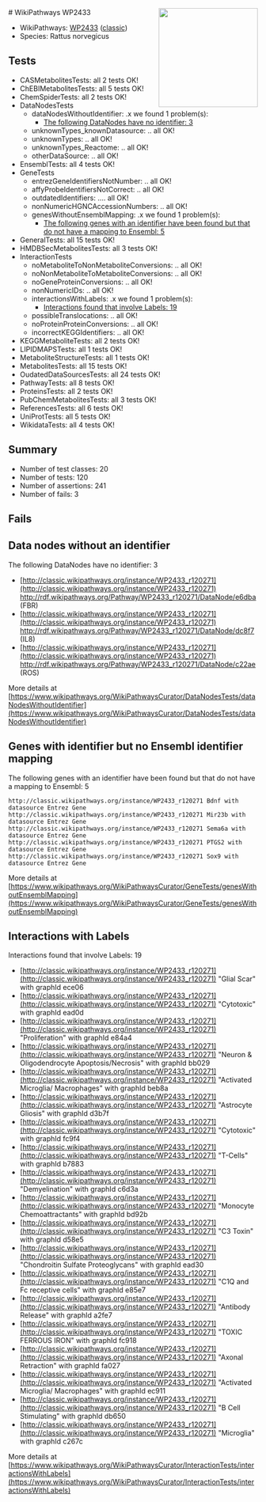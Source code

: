 <img style="float: right; width: 200px" src="https://upload.wikimedia.org/wikipedia/commons/thumb/8/83/Wplogo_with_text_500.png/640px-Wplogo_with_text_500.png" />
# WikiPathways WP2433

* WikiPathways: [WP2433](https://wikipathways.org/pathways/WP2433) ([classic](https://classic.wikipathways.org/instance/WP2433))
* Species: Rattus norvegicus
## Tests
* CASMetabolitesTests: all 2 tests OK!
* ChEBIMetabolitesTests: all 5 tests OK!
* ChemSpiderTests: all 2 tests OK!
* DataNodesTests
    * dataNodesWithoutIdentifier: .x we found 1 problem(s):
        * [The following DataNodes have no identifier: 3](#d2d32fa2)
    * unknownTypes_knownDatasource: .. all OK!
    * unknownTypes: .. all OK!
    * unknownTypes_Reactome: .. all OK!
    * otherDataSource: .. all OK!
* EnsemblTests: all 4 tests OK!
* GeneTests
    * entrezGeneIdentifiersNotNumber: .. all OK!
    * affyProbeIdentifiersNotCorrect: .. all OK!
    * outdatedIdentifiers: .... all OK!
    * nonNumericHGNCAccessionNumbers: .. all OK!
    * genesWithoutEnsemblMapping: .x we found 1 problem(s):
        * [The following genes with an identifier have been found but that do not have a mapping to Ensembl: 5](#40286d87)
* GeneralTests: all 15 tests OK!
* HMDBSecMetabolitesTests: all 3 tests OK!
* InteractionTests
    * noMetaboliteToNonMetaboliteConversions: .. all OK!
    * noNonMetaboliteToMetaboliteConversions: .. all OK!
    * noGeneProteinConversions: .. all OK!
    * nonNumericIDs: .. all OK!
    * interactionsWithLabels: .x we found 1 problem(s):
        * [Interactions found that involve Labels: 19](#fe97a8c1)
    * possibleTranslocations: .. all OK!
    * noProteinProteinConversions: .. all OK!
    * incorrectKEGGIdentifiers: .. all OK!
* KEGGMetaboliteTests: all 2 tests OK!
* LIPIDMAPSTests: all 1 tests OK!
* MetaboliteStructureTests: all 1 tests OK!
* MetabolitesTests: all 15 tests OK!
* OudatedDataSourcesTests: all 24 tests OK!
* PathwayTests: all 8 tests OK!
* ProteinsTests: all 2 tests OK!
* PubChemMetabolitesTests: all 3 tests OK!
* ReferencesTests: all 6 tests OK!
* UniProtTests: all 5 tests OK!
* WikidataTests: all 4 tests OK!


## Summary

* Number of test classes: 20
* Number of tests: 120
* Number of assertions: 241
* Number of fails: 3

## Fails

<a name="d2d32fa2" />

## Data nodes without an identifier

The following DataNodes have no identifier: 3

* [http://classic.wikipathways.org/instance/WP2433_r120271](http://classic.wikipathways.org/instance/WP2433_r120271) http://rdf.wikipathways.org/Pathway/WP2433_r120271/DataNode/e6dba (FBR)
* [http://classic.wikipathways.org/instance/WP2433_r120271](http://classic.wikipathways.org/instance/WP2433_r120271) http://rdf.wikipathways.org/Pathway/WP2433_r120271/DataNode/dc8f7 (IL8)
* [http://classic.wikipathways.org/instance/WP2433_r120271](http://classic.wikipathways.org/instance/WP2433_r120271) http://rdf.wikipathways.org/Pathway/WP2433_r120271/DataNode/c22ae (ROS)


More details at [https://www.wikipathways.org/WikiPathwaysCurator/DataNodesTests/dataNodesWithoutIdentifier](https://www.wikipathways.org/WikiPathwaysCurator/DataNodesTests/dataNodesWithoutIdentifier)

<a name="40286d87" />

## Genes with identifier but no Ensembl identifier mapping

The following genes with an identifier have been found but that do not have a mapping to Ensembl: 5
```
http://classic.wikipathways.org/instance/WP2433_r120271 Bdnf with datasource Entrez Gene
http://classic.wikipathways.org/instance/WP2433_r120271 Mir23b with datasource Entrez Gene
http://classic.wikipathways.org/instance/WP2433_r120271 Sema6a with datasource Entrez Gene
http://classic.wikipathways.org/instance/WP2433_r120271 PTGS2 with datasource Entrez Gene
http://classic.wikipathways.org/instance/WP2433_r120271 Sox9 with datasource Entrez Gene
```

More details at [https://www.wikipathways.org/WikiPathwaysCurator/GeneTests/genesWithoutEnsemblMapping](https://www.wikipathways.org/WikiPathwaysCurator/GeneTests/genesWithoutEnsemblMapping)

<a name="fe97a8c1" />

## Interactions with Labels

Interactions found that involve Labels: 19

* [http://classic.wikipathways.org/instance/WP2433_r120271](http://classic.wikipathways.org/instance/WP2433_r120271) "Glial Scar" with graphId ece06
* [http://classic.wikipathways.org/instance/WP2433_r120271](http://classic.wikipathways.org/instance/WP2433_r120271) "Cytotoxic" with graphId ead0d
* [http://classic.wikipathways.org/instance/WP2433_r120271](http://classic.wikipathways.org/instance/WP2433_r120271) "Proliferation" with graphId e84a4
* [http://classic.wikipathways.org/instance/WP2433_r120271](http://classic.wikipathways.org/instance/WP2433_r120271) "Neuron & 
Oligodendrocyte
Apoptosis/Necrosis" with graphId bb029
* [http://classic.wikipathways.org/instance/WP2433_r120271](http://classic.wikipathways.org/instance/WP2433_r120271) "Activated Microglia/
Macrophages" with graphId beb8a
* [http://classic.wikipathways.org/instance/WP2433_r120271](http://classic.wikipathways.org/instance/WP2433_r120271) "Astrocyte Gliosis" with graphId d3b7f
* [http://classic.wikipathways.org/instance/WP2433_r120271](http://classic.wikipathways.org/instance/WP2433_r120271) "Cytotoxic" with graphId fc9f4
* [http://classic.wikipathways.org/instance/WP2433_r120271](http://classic.wikipathways.org/instance/WP2433_r120271) "T-Cells" with graphId b7883
* [http://classic.wikipathways.org/instance/WP2433_r120271](http://classic.wikipathways.org/instance/WP2433_r120271) "Demyelination" with graphId c6d3a
* [http://classic.wikipathways.org/instance/WP2433_r120271](http://classic.wikipathways.org/instance/WP2433_r120271) "Monocyte Chemoattractants" with graphId bd92b
* [http://classic.wikipathways.org/instance/WP2433_r120271](http://classic.wikipathways.org/instance/WP2433_r120271) "C3 Toxin" with graphId d58e5
* [http://classic.wikipathways.org/instance/WP2433_r120271](http://classic.wikipathways.org/instance/WP2433_r120271) "Chondroitin Sulfate 
Proteoglycans" with graphId ead30
* [http://classic.wikipathways.org/instance/WP2433_r120271](http://classic.wikipathways.org/instance/WP2433_r120271) "C1Q and Fc receptive cells" with graphId e85e7
* [http://classic.wikipathways.org/instance/WP2433_r120271](http://classic.wikipathways.org/instance/WP2433_r120271) "Antibody Release" with graphId a2fe7
* [http://classic.wikipathways.org/instance/WP2433_r120271](http://classic.wikipathways.org/instance/WP2433_r120271) "TOXIC FERROUS
IRON" with graphId fc918
* [http://classic.wikipathways.org/instance/WP2433_r120271](http://classic.wikipathways.org/instance/WP2433_r120271) "Axonal Retraction" with graphId fa027
* [http://classic.wikipathways.org/instance/WP2433_r120271](http://classic.wikipathways.org/instance/WP2433_r120271) "Activated Microglia/
Macrophages" with graphId ec911
* [http://classic.wikipathways.org/instance/WP2433_r120271](http://classic.wikipathways.org/instance/WP2433_r120271) "B Cell Stimulating" with graphId db650
* [http://classic.wikipathways.org/instance/WP2433_r120271](http://classic.wikipathways.org/instance/WP2433_r120271) "Microglia" with graphId c267c


More details at [https://www.wikipathways.org/WikiPathwaysCurator/InteractionTests/interactionsWithLabels](https://www.wikipathways.org/WikiPathwaysCurator/InteractionTests/interactionsWithLabels)

